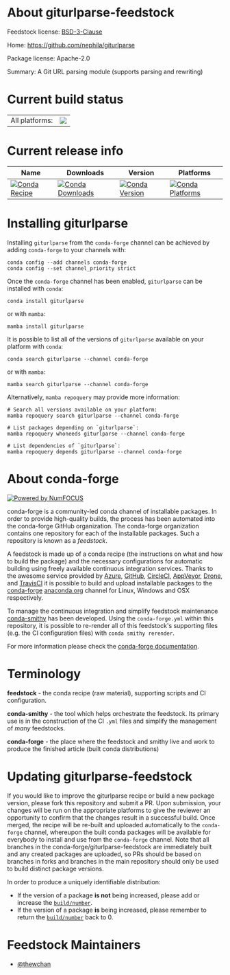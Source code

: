 About giturlparse-feedstock
===========================

Feedstock license: [BSD-3-Clause](https://github.com/conda-forge/giturlparse-feedstock/blob/main/LICENSE.txt)

Home: https://github.com/nephila/giturlparse

Package license: Apache-2.0

Summary: A Git URL parsing module (supports parsing and rewriting)

Current build status
====================


<table><tr><td>All platforms:</td>
    <td>
      <a href="https://dev.azure.com/conda-forge/feedstock-builds/_build/latest?definitionId=21203&branchName=main">
        <img src="https://dev.azure.com/conda-forge/feedstock-builds/_apis/build/status/giturlparse-feedstock?branchName=main">
      </a>
    </td>
  </tr>
</table>

Current release info
====================

| Name | Downloads | Version | Platforms |
| --- | --- | --- | --- |
| [![Conda Recipe](https://img.shields.io/badge/recipe-giturlparse-green.svg)](https://anaconda.org/conda-forge/giturlparse) | [![Conda Downloads](https://img.shields.io/conda/dn/conda-forge/giturlparse.svg)](https://anaconda.org/conda-forge/giturlparse) | [![Conda Version](https://img.shields.io/conda/vn/conda-forge/giturlparse.svg)](https://anaconda.org/conda-forge/giturlparse) | [![Conda Platforms](https://img.shields.io/conda/pn/conda-forge/giturlparse.svg)](https://anaconda.org/conda-forge/giturlparse) |

Installing giturlparse
======================

Installing `giturlparse` from the `conda-forge` channel can be achieved by adding `conda-forge` to your channels with:

```
conda config --add channels conda-forge
conda config --set channel_priority strict
```

Once the `conda-forge` channel has been enabled, `giturlparse` can be installed with `conda`:

```
conda install giturlparse
```

or with `mamba`:

```
mamba install giturlparse
```

It is possible to list all of the versions of `giturlparse` available on your platform with `conda`:

```
conda search giturlparse --channel conda-forge
```

or with `mamba`:

```
mamba search giturlparse --channel conda-forge
```

Alternatively, `mamba repoquery` may provide more information:

```
# Search all versions available on your platform:
mamba repoquery search giturlparse --channel conda-forge

# List packages depending on `giturlparse`:
mamba repoquery whoneeds giturlparse --channel conda-forge

# List dependencies of `giturlparse`:
mamba repoquery depends giturlparse --channel conda-forge
```


About conda-forge
=================

[![Powered by
NumFOCUS](https://img.shields.io/badge/powered%20by-NumFOCUS-orange.svg?style=flat&colorA=E1523D&colorB=007D8A)](https://numfocus.org)

conda-forge is a community-led conda channel of installable packages.
In order to provide high-quality builds, the process has been automated into the
conda-forge GitHub organization. The conda-forge organization contains one repository
for each of the installable packages. Such a repository is known as a *feedstock*.

A feedstock is made up of a conda recipe (the instructions on what and how to build
the package) and the necessary configurations for automatic building using freely
available continuous integration services. Thanks to the awesome service provided by
[Azure](https://azure.microsoft.com/en-us/services/devops/), [GitHub](https://github.com/),
[CircleCI](https://circleci.com/), [AppVeyor](https://www.appveyor.com/),
[Drone](https://cloud.drone.io/welcome), and [TravisCI](https://travis-ci.com/)
it is possible to build and upload installable packages to the
[conda-forge](https://anaconda.org/conda-forge) [anaconda.org](https://anaconda.org/)
channel for Linux, Windows and OSX respectively.

To manage the continuous integration and simplify feedstock maintenance
[conda-smithy](https://github.com/conda-forge/conda-smithy) has been developed.
Using the ``conda-forge.yml`` within this repository, it is possible to re-render all of
this feedstock's supporting files (e.g. the CI configuration files) with ``conda smithy rerender``.

For more information please check the [conda-forge documentation](https://conda-forge.org/docs/).

Terminology
===========

**feedstock** - the conda recipe (raw material), supporting scripts and CI configuration.

**conda-smithy** - the tool which helps orchestrate the feedstock.
                   Its primary use is in the construction of the CI ``.yml`` files
                   and simplify the management of *many* feedstocks.

**conda-forge** - the place where the feedstock and smithy live and work to
                  produce the finished article (built conda distributions)


Updating giturlparse-feedstock
==============================

If you would like to improve the giturlparse recipe or build a new
package version, please fork this repository and submit a PR. Upon submission,
your changes will be run on the appropriate platforms to give the reviewer an
opportunity to confirm that the changes result in a successful build. Once
merged, the recipe will be re-built and uploaded automatically to the
`conda-forge` channel, whereupon the built conda packages will be available for
everybody to install and use from the `conda-forge` channel.
Note that all branches in the conda-forge/giturlparse-feedstock are
immediately built and any created packages are uploaded, so PRs should be based
on branches in forks and branches in the main repository should only be used to
build distinct package versions.

In order to produce a uniquely identifiable distribution:
 * If the version of a package **is not** being increased, please add or increase
   the [``build/number``](https://docs.conda.io/projects/conda-build/en/latest/resources/define-metadata.html#build-number-and-string).
 * If the version of a package **is** being increased, please remember to return
   the [``build/number``](https://docs.conda.io/projects/conda-build/en/latest/resources/define-metadata.html#build-number-and-string)
   back to 0.

Feedstock Maintainers
=====================

* [@thewchan](https://github.com/thewchan/)

